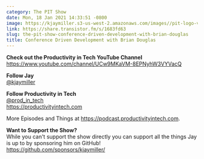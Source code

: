 ```yaml
---
category: The PIT Show
date: Mon, 18 Jan 2021 14:33:51 -0800
image: https://kjaymiller.s3-us-west-2.amazonaws.com/images//pit-logo-v5.jpg
link: https://share.transistor.fm/s/1683fd63
slug: the-pit-show-conference-driven-development-with-brian-douglas
title: Conference Driven Development with Brian Douglas
---
```


<p><strong>Check out the Productivity in Tech YouTube Channel</strong><br /><a href="https://www.youtube.com/channel/UCw9MKaVM-8EPNyhW3VYVacQ">https://www.youtube.com/channel/UCw9MKaVM-8EPNyhW3VYVacQ</a></p><p><strong>Follow Jay</strong><br /><a href="https://twitter.com/kjaymiller">@kjaymiller</a></p><p><strong>Follow Productivity in Tech</strong><br /><a href="https://twitter.com/prod_in_tech">@prod_in_tech</a><br /><a href="https://productivityintech.com/">https://productivityintech.com</a></p><p>More Episodes and Things at <a href="https://podcast.productivityintech.com/">https://podcast.productivityintech.com</a>.</p><p><strong>Want to Support the Show?</strong><br />While you can't support the show directly you can support all the things Jay is up to by sponsoring him on GitHub!<br /><a href="https://github.com/sponsors/kjaymiller/">https://github.com/sponsors/kjaymiller/</a></p>